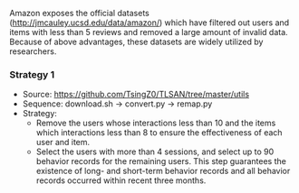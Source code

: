 Amazon exposes the official datasets (http://jmcauley.ucsd.edu/data/amazon/) which have filtered out users and items with less than 5 reviews and removed a large amount of invalid data. Because of above advantages, these datasets are widely utilized by researchers.

### Strategy 1
- Source: https://github.com/TsingZ0/TLSAN/tree/master/utils
- Sequence: download.sh -> convert.py -> remap.py
- Strategy:
  - Remove the users whose interactions less than 10 and the items which interactions less than 8 to ensure the effectiveness of each user and item.
  - Select the users with more than 4 sessions, and select up to 90 behavior records for the remaining users. This step guarantees the existence of long- and short-term behavior records and all behavior records occurred within recent three months.
